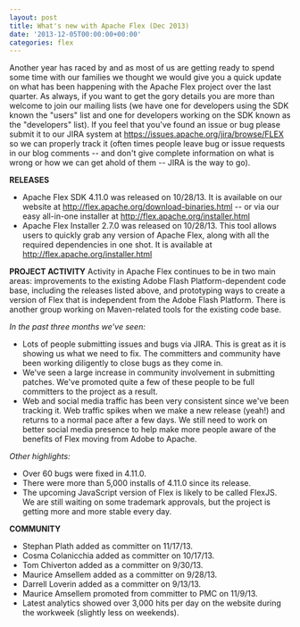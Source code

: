 ```yaml
---
layout: post
title: What's new with Apache Flex (Dec 2013)
date: '2013-12-05T00:00:00+00:00'
categories: flex
---
```

Another year has raced by and as most of us are getting ready to spend some time with our families we thought we would give you a quick update on what has been happening with the Apache Flex project over the last quarter.  As always, if you want to get the gory details you are more than welcome to join our mailing lists (we have one for developers using the SDK known the "users" list and one for developers working on the SDK known as the "developers" list).  If you feel that you've found an issue or bug please submit it to our JIRA system at <a href="https://issues.apache.org/jira/browse/FLEX">https://issues.apache.org/jira/browse/FLEX</a> so we can properly track it (often times people leave bug or issue requests in our blog comments -- and don't give complete information on what is wrong or how we can get ahold of them -- JIRA is the way to go).  

<b>RELEASES</b>
<ul><li>Apache Flex SDK 4.11.0 was released on 10/28/13.  It is available on our website at <a href="http://flex.apache.org/download-binaries.html">http://flex.apache.org/download-binaries.html</a> -- or via our easy all-in-one installer at <a href="http://flex.apache.org/installer.html">http://flex.apache.org/installer.html</a></li><li>Apache Flex Installer 2.7.0 was released on 10/28/13. This tool allows users to quickly grab any version of Apache Flex, along with all the required dependencies in one shot.  It is available at <a href="http://flex.apache.org/installer.html">http://flex.apache.org/installer.html</a></li></ul>

<b>PROJECT ACTIVITY</b>
Activity in Apache Flex continues to be in  two main areas:  improvements to the existing Adobe Flash Platform-dependent code base, including the releases listed above, and prototyping ways to create a version of Flex that is independent from the Adobe Flash Platform.  There is another group working on Maven-related tools for the existing code base.

<em>In the past three months we've seen:</em>
<ul><li>Lots of people submitting issues and bugs via JIRA.  This is great as it is showing us what we need to fix.  The committers and community have been working diligently to close bugs as they come in.</li><li>We've seen a large increase in community involvement in submitting patches.  We've promoted quite a few of these people to be full committers to the project as a result.</li><li>Web and social media traffic has been very consistent since we've been tracking it.  Web traffic spikes when we make a new release (yeah!) and returns to a normal pace after a few days.  We still need to work on better social media presence to help make more people aware of the benefits of Flex moving from Adobe to Apache.</li></ul>

<em>Other highlights:</em>
<ul><li>Over 60 bugs were fixed in 4.11.0.</li><li>There were more than 5,000 installs of 4.11.0 since its release.</li><li>The upcoming JavaScript version of Flex is likely to be called FlexJS.  We are still waiting on some trademark approvals, but the project is getting more and more stable every day.</li></ul>

<b>COMMUNITY</b>
<ul><li>Stephan Plath added as committer on 11/17/13.</li><li>Cosma Colanicchia added as committer on 10/17/13.</li><li>Tom Chiverton added as a committer on 9/30/13.</li><li>Maurice Amsellem added as a committer on 9/28/13.</li><li>Darrell Loverin added as a committer on 9/13/13.</li><li>Maurice Amsellem promoted from committer to PMC on 11/9/13.</li><li>Latest analytics showed over 3,000 hits per day on the website during the workweek (slightly less on weekends).</li></ul>
